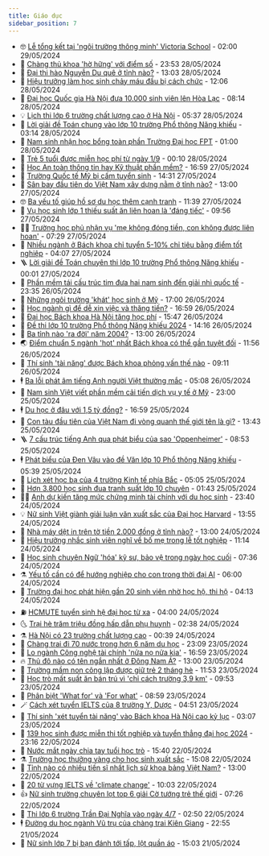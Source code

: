 ```yaml
---
title: Giáo dục
sidebar_position: 7
---
```


<!-- vnexpress-giao-duc:START -->
- 🤓 [Lễ tổng kết tại &#39;ngôi trường thông minh&#39; Victoria School](https://vnexpress.net/le-tong-ket-tai-ngoi-truong-thong-minh-victoria-school-4751087.html) - 02:00 29/05/2024
- 🦆 [Chàng thủ khoa &#39;hờ hững&#39; với điểm số](https://vnexpress.net/chang-thu-khoa-ho-hung-voi-diem-so-4751580.html) - 23:53 28/05/2024
- 🦩 [Đại thi hào Nguyễn Du quê ở tỉnh nào?](https://vnexpress.net/dai-thi-hao-nguyen-du-que-o-tinh-nao-4751565.html) - 13:03 28/05/2024
- 🌮 [Hiệu trưởng làm học sinh chảy máu đầu bị cách chức](https://vnexpress.net/hieu-truong-lam-hoc-sinh-chay-mau-dau-bi-cach-chuc-4751614.html) - 12:06 28/05/2024
- 🔭 [Đại học Quốc gia Hà Nội đưa 10.000 sinh viên lên Hòa Lạc](https://vnexpress.net/dai-hoc-quoc-gia-ha-noi-dua-10-000-sinh-vien-len-hoa-lac-4751029.html) - 08:14 28/05/2024
- 💡 [Lịch thi lớp 6 trường chất lượng cao ở Hà Nội](https://vnexpress.net/lich-thi-lop-6-truong-chat-luong-cao-o-ha-noi-4750952.html) - 05:37 28/05/2024
- 🥰 [Lời giải đề Toán chung vào lớp 10 trường Phổ thông Năng khiếu](https://vnexpress.net/loi-giai-de-toan-chung-vao-lop-10-truong-pho-thong-nang-khieu-4751363.html) - 03:14 28/05/2024
- 🐲 [Nam sinh nhận học bổng toàn phần Trường Đại học FPT](https://vnexpress.net/nam-sinh-nhan-hoc-bong-toan-phan-truong-dai-hoc-fpt-4751088.html) - 01:00 28/05/2024
- 🦒 [Trẻ 5 tuổi được miễn học phí từ ngày 1/9](https://vnexpress.net/tre-5-tuoi-duoc-mien-hoc-phi-tu-ngay-1-9-4751118.html) - 00:10 28/05/2024
- 🦆 [Học An toàn thông tin hay Kỹ thuật phần mềm?](https://vnexpress.net/hoc-an-toan-thong-tin-hay-ky-thuat-phan-mem-4746064.html) - 16:59 27/05/2024
- 🧰 [Trường Quốc tế Mỹ bị cấm tuyển sinh](https://vnexpress.net/truong-quoc-te-my-bi-cam-tuyen-sinh-4751225.html) - 14:31 27/05/2024
- 🐘 [Sân bay đầu tiên do Việt Nam xây dựng nằm ở tỉnh nào?](https://vnexpress.net/san-bay-dau-tien-do-viet-nam-xay-dung-nam-o-tinh-nao-4751197.html) - 13:00 27/05/2024
- 🤓 [Ba yếu tố giúp hồ sơ du học thêm cạnh tranh](https://vnexpress.net/ba-yeu-to-giup-ho-so-du-hoc-them-canh-tranh-4750896.html) - 11:39 27/05/2024
- 🧰 [Vụ học sinh lớp 1 thiếu suất ăn liên hoan là &#39;đáng tiếc&#39;](https://vnexpress.net/vu-hoc-sinh-lop-1-thieu-suat-an-lien-hoan-la-dang-tiec-4751166.html) - 09:56 27/05/2024
- 🧑‍💻 [Trường học phủ nhận vụ &#39;mẹ không đóng tiền, con không được liên hoan&#39;](https://vnexpress.net/truong-hoc-phu-nhan-vu-me-khong-dong-tien-con-khong-duoc-lien-hoan-4751058.html) - 07:29 27/05/2024
- 🫶 [Nhiều ngành ở Bách khoa chỉ tuyển 5-10% chỉ tiêu bằng điểm tốt nghiệp](https://vnexpress.net/nhieu-nganh-o-bach-khoa-chi-tuyen-5-10-chi-tieu-bang-diem-tot-nghiep-4750903.html) - 04:07 27/05/2024
- 🪜 [Lời giải đề Toán chuyên thi lớp 10 trường Phổ thông Năng khiếu](https://vnexpress.net/loi-giai-de-toan-chuyen-thi-lop-10-truong-pho-thong-nang-khieu-4750845.html) - 00:01 27/05/2024
- 🎊 [Phần mềm tái cấu trúc tim đưa hai nam sinh đến giải nhì quốc tế](https://vnexpress.net/phan-mem-tai-cau-truc-tim-dua-hai-nam-sinh-den-giai-nhi-quoc-te-4748957.html) - 23:35 26/05/2024
- 🧐 [Những ngôi trường &#39;khát&#39; học sinh ở Mỹ](https://vnexpress.net/nhung-ngoi-truong-khat-hoc-sinh-o-my-4750774.html) - 17:00 26/05/2024
- 🌈 [Học ngành gì để dễ xin việc và thăng tiến?](https://vnexpress.net/hoc-nganh-gi-de-de-xin-viec-va-thang-tien-4740726.html) - 16:59 26/05/2024
- 🥰 [Đại học Bách khoa Hà Nội tăng học phí](https://vnexpress.net/dai-hoc-bach-khoa-ha-noi-tang-hoc-phi-4750810.html) - 15:47 26/05/2024
- 🎡 [Đề thi lớp 10 trường Phổ thông Năng khiếu 2024](https://vnexpress.net/de-thi-lop-10-truong-pho-thong-nang-khieu-2024-4750792.html) - 14:16 26/05/2024
- 🎊 [Ba tỉnh nào &#39;ra đời&#39; năm 2004?](https://vnexpress.net/ba-tinh-nao-ra-doi-nam-2004-4750554.html) - 13:00 26/05/2024
- 🌏 [Điểm chuẩn 5 ngành &#39;hot&#39; nhất Bách khoa có thể gần tuyệt đối](https://vnexpress.net/diem-chuan-5-nganh-hot-nhat-bach-khoa-co-the-gan-tuyet-doi-4750771.html) - 11:56 26/05/2024
- 🥸 [Thí sinh &#39;tài năng&#39; được Bách khoa phỏng vấn thế nào](https://vnexpress.net/thi-sinh-tai-nang-duoc-bach-khoa-phong-van-the-nao-4750724.html) - 09:11 26/05/2024
- 🕴 [Ba lỗi phát âm tiếng Anh người Việt thường mắc](https://vnexpress.net/ba-loi-phat-am-tieng-anh-nguoi-viet-thuong-mac-4750607.html) - 05:08 26/05/2024
- 💂 [Nam sinh Việt viết phần mềm cải tiến dịch vụ y tế ở Mỹ](https://vnexpress.net/nam-sinh-viet-viet-phan-mem-cai-tien-dich-vu-y-te-o-my-4750201.html) - 23:00 25/05/2024
- 🕴 [Du học ở đâu với 1,5 tỷ đồng?](https://vnexpress.net/du-hoc-o-dau-voi-1-5-ty-dong-4749885.html) - 16:59 25/05/2024
- 🌋 [Con tàu đầu tiên của Việt Nam đi vòng quanh thế giới tên là gì?](https://vnexpress.net/con-tau-dau-tien-cua-viet-nam-di-vong-quanh-the-gioi-ten-la-gi-4750560.html) - 13:43 25/05/2024
- 🪜 [7 cấu trúc tiếng Anh qua phát biểu của sao &#39;Oppenheimer&#39;](https://vnexpress.net/7-cau-truc-tieng-anh-qua-phat-bieu-cua-sao-oppenheimer-4750506.html) - 08:53 25/05/2024
- 🕴 [Phát biểu của Đen Vâu vào đề Văn lớp 10 Phổ thông Năng khiếu](https://vnexpress.net/phat-bieu-cua-den-vau-vao-de-van-lop-10-pho-thong-nang-khieu-4750411.html) - 05:39 25/05/2024
- 🎃 [Lịch xét học bạ của 4 trường Kinh tế phía Bắc](https://vnexpress.net/lich-xet-hoc-ba-cua-4-truong-kinh-te-phia-bac-4749720.html) - 05:05 25/05/2024
- 🦏 [Hơn 3.800 học sinh đua tranh suất lớp 10 chuyên](https://vnexpress.net/hon-3-800-hoc-sinh-dua-tranh-suat-lop-10-chuyen-4750337.html) - 01:43 25/05/2024
- 🧑‍🏫 [Anh dự kiến tăng mức chứng minh tài chính với du học sinh](https://vnexpress.net/anh-du-kien-tang-muc-chung-minh-tai-chinh-voi-du-hoc-sinh-4750037.html) - 23:40 24/05/2024
- 💡 [Nữ sinh Việt giành giải luận văn xuất sắc của Đại học Harvard](https://vnexpress.net/nu-sinh-viet-gianh-giai-luan-van-xuat-sac-cua-dai-hoc-harvard-4750044.html) - 13:55 24/05/2024
- 🐎 [Nhà máy dệt in trên tờ tiền 2.000 đồng ở tỉnh nào?](https://vnexpress.net/nha-may-det-in-tren-to-tien-2-000-dong-o-tinh-nao-4750234.html) - 13:00 24/05/2024
- 🧰 [Hiệu trưởng nhắc sinh viên nghĩ về bố mẹ trong lễ tốt nghiệp](https://vnexpress.net/hieu-truong-nhac-sinh-vien-nghi-ve-bo-me-trong-le-tot-nghiep-4750089.html) - 11:14 24/05/2024
- 🙉 [Học sinh chuyên Ngữ &#39;hóa&#39; kỹ sư, bảo vệ trong ngày học cuối](https://vnexpress.net/hoc-sinh-chuyen-ngu-hoa-ky-su-bao-ve-trong-ngay-hoc-cuoi-4750077.html) - 07:36 24/05/2024
- ⚗️ [Yếu tố cần có để hướng nghiệp cho con trong thời đại AI](https://vnexpress.net/yeu-to-can-co-de-huong-nghiep-cho-con-trong-thoi-dai-ai-4749688.html) - 06:00 24/05/2024
- 🌝 [Trường đại học phát hiện gần 20 sinh viên nhờ học hộ, thi hộ](https://vnexpress.net/truong-dai-hoc-phat-hien-gan-20-sinh-vien-nho-hoc-ho-thi-ho-4750010.html) - 04:13 24/05/2024
- ⛽️ [HCMUTE tuyển sinh hệ đại học từ xa](https://vnexpress.net/hcmute-tuyen-sinh-he-dai-hoc-tu-xa-4749791.html) - 04:00 24/05/2024
- 🌜 [Trại hè trăm triệu đồng hấp dẫn phụ huynh](https://vnexpress.net/trai-he-tram-trieu-dong-hap-dan-phu-huynh-4745527.html) - 02:38 24/05/2024
- ⚗️ [Hà Nội có 23 trường chất lượng cao](https://vnexpress.net/ha-noi-co-23-truong-chat-luong-cao-4749867.html) - 00:39 24/05/2024
- 🧰 [Chàng trai đi 70 nước trong hơn 6 năm du học](https://vnexpress.net/chang-trai-di-70-nuoc-trong-hon-6-nam-du-hoc-4748484.html) - 23:09 23/05/2024
- 🤗 [Lo ngành Công nghệ tài chính &#39;nửa nọ nửa kia&#39;](https://vnexpress.net/lo-nganh-cong-nghe-tai-chinh-nua-no-nua-kia-4740722.html) - 16:59 23/05/2024
- 🔥 [Thủ đô nào có tên ngắn nhất ở Đông Nam Á?](https://vnexpress.net/thu-do-nao-co-ten-ngan-nhat-o-dong-nam-a-4749783.html) - 13:00 23/05/2024
- 💪 [Trường mầm non công lập được giữ trẻ 2 tháng hè](https://vnexpress.net/truong-mam-non-cong-lap-duoc-giu-tre-2-thang-he-4749839.html) - 11:53 23/05/2024
- 💂 [Học trò mất suất ăn bán trú vì &#39;chỉ cách trường 3,9 km&#39;](https://vnexpress.net/hoc-tro-mat-suat-an-ban-tru-vi-chi-cach-truong-3-9-km-4749768.html) - 09:53 23/05/2024
- 🌮 [Phân biệt &#39;What for&#39; và &#39;For what&#39;](https://vnexpress.net/phan-biet-what-for-va-for-what-4749755.html) - 08:59 23/05/2024
- 🪄 [Cách xét tuyển IELTS của 8 trường Y, Dược](https://vnexpress.net/cach-xet-tuyen-ielts-cua-8-truong-y-duoc-4748784.html) - 04:51 23/05/2024
- 🎡 [Thí sinh &#39;xét tuyển tài năng&#39; vào Bách khoa Hà Nội cao kỷ lục](https://vnexpress.net/thi-sinh-xet-tuyen-tai-nang-vao-bach-khoa-ha-noi-cao-ky-luc-4749511.html) - 03:07 23/05/2024
- 🌈 [139 học sinh được miễn thi tốt nghiệp và tuyển thẳng đại học 2024](https://vnexpress.net/139-hoc-sinh-duoc-mien-thi-tot-nghiep-va-tuyen-thang-dai-hoc-2024-4749413.html) - 23:16 22/05/2024
- 🎊 [Nước mắt ngày chia tay tuổi học trò](https://video.vnexpress.net/nuoc-mat-ngay-chia-tay-tuoi-hoc-tro-4749394.html) - 15:40 22/05/2024
- ⚗️ [Trường học thưởng vàng cho học sinh xuất sắc](https://vnexpress.net/truong-hoc-thuong-vang-cho-hoc-sinh-xuat-sac-4749406.html) - 15:08 22/05/2024
- 🌁 [Tỉnh nào có nhiều tiến sĩ nhất lịch sử khoa bảng Việt Nam?](https://vnexpress.net/tinh-nao-co-nhieu-tien-si-nhat-lich-su-khoa-bang-viet-nam-4749356.html) - 13:00 22/05/2024
- 🦏 [20 từ vựng IELTS về &#39;climate change&#39;](https://vnexpress.net/20-tu-vung-ielts-ve-climate-change-4742918.html) - 10:03 22/05/2024
- 👍 [Nữ sinh trường chuyên lọt top 6 giải Cờ tướng trẻ thế giới](https://vnexpress.net/nu-sinh-truong-chuyen-lot-top-6-giai-co-tuong-tre-the-gioi-4749126.html) - 07:26 22/05/2024
- 🌈 [Thi lớp 6 trường Trần Đại Nghĩa vào ngày 4/7](https://vnexpress.net/thi-lop-6-truong-tran-dai-nghia-vao-ngay-4-7-4749076.html) - 02:50 22/05/2024
- 🕴 [Đường du học ngành Vũ trụ của chàng trai Kiên Giang](https://vnexpress.net/duong-du-hoc-nganh-vu-tru-cua-chang-trai-kien-giang-4748297.html) - 22:55 21/05/2024
- 🧰 [Nữ sinh lớp 7 bị bạn đánh tới tấp, lột quần áo](https://vnexpress.net/nu-sinh-lop-7-bi-ban-danh-toi-tap-lot-quan-ao-4748955.html) - 15:03 21/05/2024<!-- vnexpress-giao-duc:END -->
